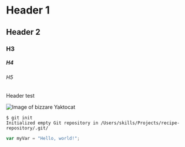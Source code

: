 # Header 1 
## Header 2
### H3
##### H4
###### H5
Header test

![Image of bizzare Yaktocat](https://octodex.github.com/images/yaktocat.png)

```
$ git init
Initialized empty Git repository in /Users/skills/Projects/recipe-repository/.git/
```
``` javascript
var myVar = "Hello, world!";
```
